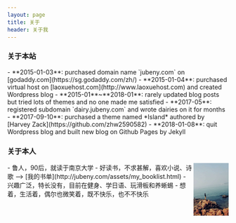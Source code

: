 ```yaml
---
layout: page 
title: 关于
header: 关于我
---
```

<h3>关于本站</h3>
- **2015-01-03**: purchased domain name `jubeny.com` on [godaddy.com](https://sg.godaddy.com/zh/)
- **2015-01-04**: purchased virtual host on [laoxuehost.com](http://www.laoxuehost.com) and created Wordpress blog
- **2015-01**~**2018-01**: rarely updated blog posts but tried lots of themes and no one made me satisfied
- **2017-05**: registered subdomain `dairy.jubeny.com` and wrote dairies on it for months
- **2017-09-10**: purchased a theme named *Island* authored by [Harvey Zack](https://github.com/zhw2590582)
- **2018-01-08**: quit Wordpress blog and built new blog on Github Pages by Jekyll 

<h3>关于本人</h3>
<a href="/images/juby.jpg" data-lightbox="Juby" data-title="Juby">
<img style='float:right;' src='/images/juby.jpg' width='80px' height='120px' title='Juby' alt="Here is Juby's photo" /></a>
- 鲁人，90后，就读于南京大学
- 好读书，不求甚解，喜欢小说、诗歌 --> [我的书单](http://jubeny.com/assets/my_booklist.html)
- 兴趣广泛，特长没有，目前在健身、学日语、玩滑板和养蜥蜴
- 想着，生活着，偶尔也微笑着，既不快乐，也不不快乐